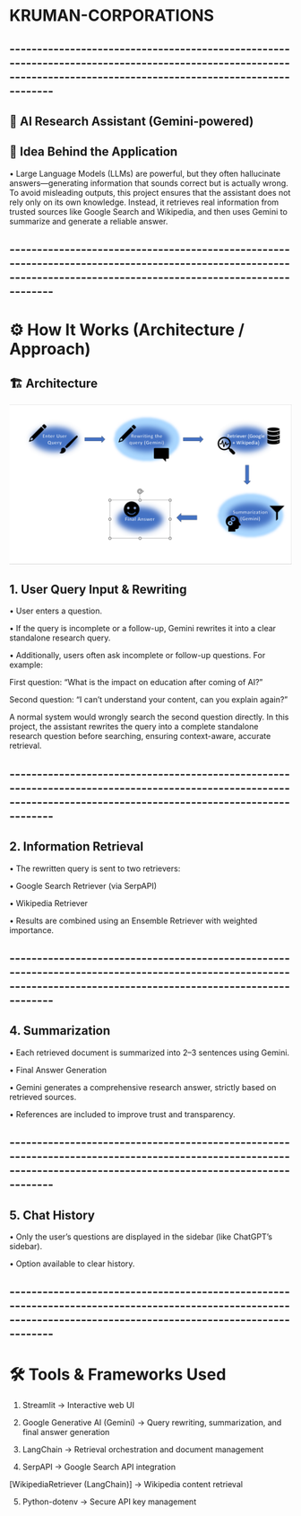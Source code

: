 # KRUMAN-CORPORATIONS

## ----------------------------------------------------------------------------------------------------------------------------------------------------------------- ##

## 🔎 AI Research Assistant (Gemini-powered)
## 📌 Idea Behind the Application

• Large Language Models (LLMs) are powerful, but they often hallucinate answers—generating information that sounds correct but is actually wrong.
To avoid misleading outputs, this project ensures that the assistant does not rely only on its own knowledge.
Instead, it retrieves real information from trusted sources like Google Search and Wikipedia, and then uses Gemini to summarize and generate a reliable answer.

## ----------------------------------------------------------------------------------------------------------------------------------------------------------------- ##

# ⚙️ How It Works (Architecture / Approach)

## 🏗️ Architecture
![Architecture Diagram](./gen-ai-architecture.png)

## 1. User Query Input & Rewriting

• User enters a question.

• If the query is incomplete or a follow-up, Gemini rewrites it into a clear standalone research query.

• Additionally, users often ask incomplete or follow-up questions. For example:

  First question: “What is the impact on education after coming of AI?”

  Second question: “I can’t understand your content, can you explain again?”

  A normal system would wrongly search the second question directly. In this project, the assistant rewrites the query into a complete standalone research question before searching, ensuring context-aware, accurate retrieval.

## ----------------------------------------------------------------------------------------------------------------------------------------------------------------- ##

## 2. Information Retrieval

• The rewritten query is sent to two retrievers:

• Google Search Retriever (via SerpAPI)

• Wikipedia Retriever

• Results are combined using an Ensemble Retriever with weighted importance.

## ----------------------------------------------------------------------------------------------------------------------------------------------------------------- ##

## 4. Summarization

• Each retrieved document is summarized into 2–3 sentences using Gemini.

• Final Answer Generation

• Gemini generates a comprehensive research answer, strictly based on retrieved sources.

• References are included to improve trust and transparency.

## ----------------------------------------------------------------------------------------------------------------------------------------------------------------- ##

## 5. Chat History

• Only the user’s questions are displayed in the sidebar (like ChatGPT’s sidebar).

• Option available to clear history.

## ----------------------------------------------------------------------------------------------------------------------------------------------------------------- ##

# 🛠️ Tools & Frameworks Used

1. Streamlit
 → Interactive web UI

2. Google Generative AI (Gemini)
 → Query rewriting, summarization, and final answer generation

3. LangChain
 → Retrieval orchestration and document management

4. SerpAPI
 → Google Search API integration

  [WikipediaRetriever (LangChain)] → Wikipedia content retrieval

5. Python-dotenv
 → Secure API key management
